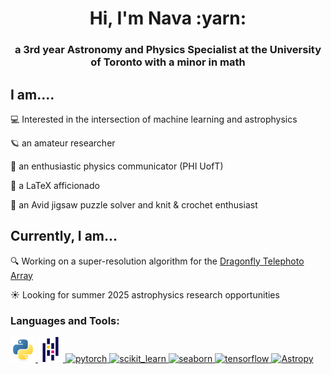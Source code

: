 
<h1 align="center">Hi, I'm Nava :yarn:</h1>
<h3 align="center">a 3rd year Astronomy and Physics Specialist at the University of Toronto with a minor in math </h3>
<h2 align="left"> I am.... </h2>


💻 Interested in the intersection of machine learning and astrophysics 

🪐 an amateur researcher 

🎤 an enthusiastic physics communicator (PHI UofT) 

📎 a LaTeX afficionado 

🧩 an Avid jigsaw puzzle solver and knit & crochet enthusiast

## Currently, I am...
🔍 Working on a super-resolution algorithm for the [Dragonfly Telephoto Array](https://www.dragonflytelescope.org/)

☀️ Looking for summer 2025 astrophysics research opportunities


<h3 align="left">Languages and Tools:</h3>
<p align="left"> <a href="https://www.python.org" target="_blank" rel="noreferrer"> <img src="https://raw.githubusercontent.com/devicons/devicon/master/icons/python/python-original.svg" alt="python" width="40" height="40"/> </a>  <a href="https://pandas.pydata.org/" target="_blank" rel="noreferrer"> 
<img src="https://raw.githubusercontent.com/devicons/devicon/2ae2a900d2f041da66e950e4d48052658d850630/icons/pandas/pandas-original.svg" alt="pandas" width="40" height="40"/>  </a> <a href="https://pytorch.org/" target="_blank" rel="noreferrer"> <img src="https://www.vectorlogo.zone/logos/pytorch/pytorch-icon.svg" alt="pytorch" width="40" height="40"/> </a> <a href="https://scikit-learn.org/" target="_blank" rel="noreferrer"> <img src="https://upload.wikimedia.org/wikipedia/commons/0/05/Scikit_learn_logo_small.svg" alt="scikit_learn" width="40" height="40"/> </a> <a href="https://seaborn.pydata.org/" target="_blank" rel="noreferrer"> <img src="https://seaborn.pydata.org/_images/logo-mark-lightbg.svg" alt="seaborn" width="40" height="40"/> </a> <a href="https://www.tensorflow.org" target="_blank" rel="noreferrer"> <img src="https://www.vectorlogo.zone/logos/tensorflow/tensorflow-icon.svg" alt="tensorflow" width="40" height="40"/> </a><a href="https://www.astropy.org/" target="_blank" rel="noreferrer">
    <img src="https://upload.wikimedia.org/wikipedia/commons/5/5a/Logo_of_the_Astropy_Project.png" alt="Astropy" width="40"/>
  </a></p>
